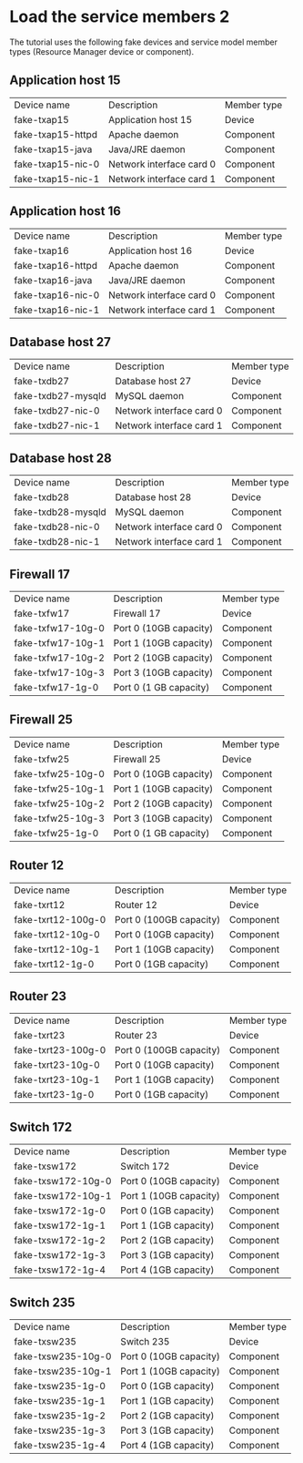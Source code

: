 # Load the service members 2

The tutorial uses the following fake devices and service model member
types (Resource Manager device or component).

## Application host 15

|                   |                          |             |
|:------------------|:-------------------------|:------------|
| Device name       | Description              | Member type |
| fake-txap15       | Application host 15      | Device      |
| fake-txap15-httpd | Apache daemon            | Component   |
| fake-txap15-java  | Java/JRE daemon          | Component   |
| fake-txap15-nic-0 | Network interface card 0 | Component   |
| fake-txap15-nic-1 | Network interface card 1 | Component   |

## Application host 16

|                   |                          |             |
|:------------------|:-------------------------|:------------|
| Device name       | Description              | Member type |
| fake-txap16       | Application host 16      | Device      |
| fake-txap16-httpd | Apache daemon            | Component   |
| fake-txap16-java  | Java/JRE daemon          | Component   |
| fake-txap16-nic-0 | Network interface card 0 | Component   |
| fake-txap16-nic-1 | Network interface card 1 | Component   |

## Database host 27

|                    |                          |             |
|:-------------------|:-------------------------|:------------|
| Device name        | Description              | Member type |
| fake-txdb27        | Database host 27         | Device      |
| fake-txdb27-mysqld | MySQL daemon             | Component   |
| fake-txdb27-nic-0  | Network interface card 0 | Component   |
| fake-txdb27-nic-1  | Network interface card 1 | Component   |

## Database host 28

|                    |                          |             |
|:-------------------|:-------------------------|:------------|
| Device name        | Description              | Member type |
| fake-txdb28        | Database host 28         | Device      |
| fake-txdb28-mysqld | MySQL daemon             | Component   |
| fake-txdb28-nic-0  | Network interface card 0 | Component   |
| fake-txdb28-nic-1  | Network interface card 1 | Component   |

## Firewall 17

|                   |                        |             |
|:------------------|:-----------------------|:------------|
| Device name       | Description            | Member type |
| fake-txfw17       | Firewall 17            | Device      |
| fake-txfw17-10g-0 | Port 0 (10GB capacity) | Component   |
| fake-txfw17-10g-1 | Port 1 (10GB capacity) | Component   |
| fake-txfw17-10g-2 | Port 2 (10GB capacity) | Component   |
| fake-txfw17-10g-3 | Port 3 (10GB capacity) | Component   |
| fake-txfw17-1g-0  | Port 0 (1 GB capacity) | Component   |

## Firewall 25

|                   |                        |             |
|:------------------|:-----------------------|:------------|
| Device name       | Description            | Member type |
| fake-txfw25       | Firewall 25            | Device      |
| fake-txfw25-10g-0 | Port 0 (10GB capacity) | Component   |
| fake-txfw25-10g-1 | Port 1 (10GB capacity) | Component   |
| fake-txfw25-10g-2 | Port 2 (10GB capacity) | Component   |
| fake-txfw25-10g-3 | Port 3 (10GB capacity) | Component   |
| fake-txfw25-1g-0  | Port 0 (1 GB capacity) | Component   |

## Router 12

|                    |                         |             |
|:-------------------|:------------------------|:------------|
| Device name        | Description             | Member type |
| fake-txrt12        | Router 12               | Device      |
| fake-txrt12-100g-0 | Port 0 (100GB capacity) | Component   |
| fake-txrt12-10g-0  | Port 0 (10GB capacity)  | Component   |
| fake-txrt12-10g-1  | Port 1 (10GB capacity)  | Component   |
| fake-txrt12-1g-0   | Port 0 (1GB capacity)   | Component   |

## Router 23

|                    |                         |             |
|:-------------------|:------------------------|:------------|
| Device name        | Description             | Member type |
| fake-txrt23        | Router 23               | Device      |
| fake-txrt23-100g-0 | Port 0 (100GB capacity) | Component   |
| fake-txrt23-10g-0  | Port 0 (10GB capacity)  | Component   |
| fake-txrt23-10g-1  | Port 1 (10GB capacity)  | Component   |
| fake-txrt23-1g-0   | Port 0 (1GB capacity)   | Component   |

## Switch 172

|                    |                        |             |
|:-------------------|:-----------------------|:------------|
| Device name        | Description            | Member type |
| fake-txsw172       | Switch 172             | Device      |
| fake-txsw172-10g-0 | Port 0 (10GB capacity) | Component   |
| fake-txsw172-10g-1 | Port 1 (10GB capacity) | Component   |
| fake-txsw172-1g-0  | Port 0 (1GB capacity)  | Component   |
| fake-txsw172-1g-1  | Port 1 (1GB capacity)  | Component   |
| fake-txsw172-1g-2  | Port 2 (1GB capacity)  | Component   |
| fake-txsw172-1g-3  | Port 3 (1GB capacity)  | Component   |
| fake-txsw172-1g-4  | Port 4 (1GB capacity)  | Component   |

## Switch 235

|                    |                        |             |
|:-------------------|:-----------------------|:------------|
| Device name        | Description            | Member type |
| fake-txsw235       | Switch 235             | Device      |
| fake-txsw235-10g-0 | Port 0 (10GB capacity) | Component   |
| fake-txsw235-10g-1 | Port 1 (10GB capacity) | Component   |
| fake-txsw235-1g-0  | Port 0 (1GB capacity)  | Component   |
| fake-txsw235-1g-1  | Port 1 (1GB capacity)  | Component   |
| fake-txsw235-1g-2  | Port 2 (1GB capacity)  | Component   |
| fake-txsw235-1g-3  | Port 3 (1GB capacity)  | Component   |
| fake-txsw235-1g-4  | Port 4 (1GB capacity)  | Component   |



